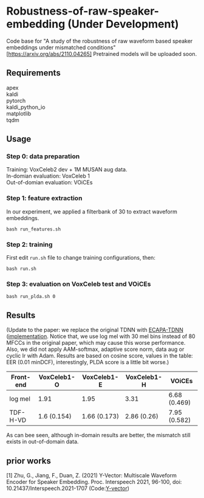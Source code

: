 # Robustness-of-raw-speaker-embedding (Under Development)
Code base for "A study of the robustness of raw waveform based speaker embeddings under mismatched conditions" [https://arxiv.org/abs/2110.04265]
Pretrained models will be uploaded soon.

## Requirements
apex \
kaldi \
pytorch \
kaldi_python_io \
matplotlib \
tqdm

## Usage

### Step 0: data preparation

Training: VoxCeleb2 dev + 1M MUSAN aug data. \
In-domian evaluation: VoxCeleb 1 \
Out-of-domian evaluation: VOiCEs

### Step 1: feature extraction
In our experiment, we applied a filterbank of 30 to extract waveform embeddings.

```
bash run_features.sh
```

### Step 2: training
First edit ```run.sh``` file to change training configurations, then:
```
bash run.sh
```

### Step 3: evaluation on VoxCeleb test and VOiCEs 


```
bash run_plda.sh 0
```

## Results

(Update to the paper: we replace the original TDNN with [ECAPA-TDNN](https://arxiv.org/abs/2005.07143) ([implementation](https://github.com/lawlict/ECAPA-TDNN). Notice that, we use log mel with 30 mel bins instead of 80 MFCCs in the original paper, which may cause this worse performance. Also, we did not apply AAM-softmax, adaptive score norm, data aug or cyclic lr with Adam. Results are based on cosine score, values in the table: EER (0.01 minDCF), interestingly, PLDA score is a little bit worse.) 

| Front-end  |VoxCeleb1-O  | VoxCeleb1-E  |VoxCeleb1-H | VOiCEs     |
|------------|-------------|--------------|------------|------------|
| log mel    | 1.91        |	1.95      |   3.31     |6.68 (0.469)|
| TDF-H-VD   | 1.6	(0.154)| 1.66 (0.173) | 2.86 (0.26)|7.95 (0.582)|

As can bee seen, although in-domain results are better, the mismatch still exists in out-of-domain data.

## prior works

[1] Zhu, G., Jiang, F., Duan, Z. (2021) Y-Vector: Multiscale Waveform Encoder for Speaker Embedding. Proc. Interspeech 2021, 96-100, doi: 10.21437/Interspeech.2021-1707 (Code:[Y-vector](https://github.com/gzhu06/Y-vector))